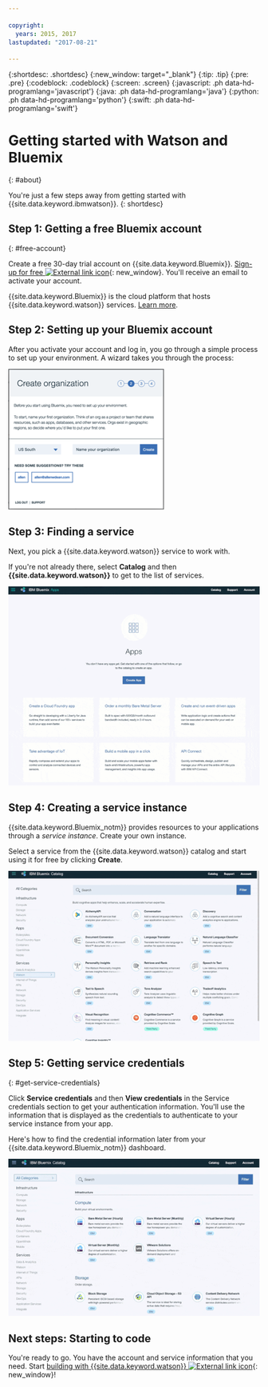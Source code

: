 ```yaml
---

copyright:
  years: 2015, 2017
lastupdated: "2017-08-21"

---
```


{:shortdesc: .shortdesc}
{:new_window: target="_blank"}
{:tip: .tip}
{:pre: .pre}
{:codeblock: .codeblock}
{:screen: .screen}
{:javascript: .ph data-hd-programlang='javascript'}
{:java: .ph data-hd-programlang='java'}
{:python: .ph data-hd-programlang='python'}
{:swift: .ph data-hd-programlang='swift'}

# Getting started with Watson and Bluemix
{: #about}

You're just a few steps away from getting started with {{site.data.keyword.ibmwatson}}.
{: shortdesc}

## Step 1: Getting a free Bluemix account
{: #free-account}

Create a free 30-day trial account on {{site.data.keyword.Bluemix}}. [Sign-up for free ![External link icon](../../icons/launch-glyph.svg "External link icon")](https://console.{DomainName}/registration/?target=/catalog/%3fcategory=watson){: new_window}. You'll receive an email to activate your account.

{{site.data.keyword.Bluemix}} is the cloud platform that hosts {{site.data.keyword.watson}} services. [Learn more](/docs/overview/whatisbluemix.html).

## Step 2: Setting up your Bluemix account

After you activate your account and log in, you go through a simple process to set up your environment. A wizard takes you through the process:

![Create org wizard](images/bm-create-org-wizard.png)

## Step 3: Finding a service
Next, you pick a {{site.data.keyword.watson}} service to work with.

If you're not already there, select **Catalog** and then **{{site.data.keyword.watson}}** to get to the list of services.

![Click Catalog, and then Watson](images/bm-catalog-watson.gif)

## Step 4: Creating a service instance
{{site.data.keyword.Bluemix_notm}} provides resources to your applications through a *service instance*. Create your own instance.

Select a service from the {{site.data.keyword.watson}} catalog and start using it for free by clicking **Create**.

![Create a service instance by clicking Catalog, then Watson, then the service, then Create.](images/bm-create-discovery.gif)

## Step 5: Getting service credentials
{: #get-service-credentials}

Click **Service credentials** and then **View credentials** in the Service credentials section to get your authentication information. You'll use the information that is displayed as the credentials to authenticate to your service instance from your app.

Here's how to find the credential information later from your {{site.data.keyword.Bluemix_notm}} dashboard.

![Get service credentials by clicking Dashboard, then your instance, then View Credentials](images/bm-get-credentials.gif)

## Next steps: Starting to code

You're ready to go. You have the account and service information that you need. Start [building with {{site.data.keyword.watson}} ![External link icon](../../icons/launch-glyph.svg "External link icon")](https://console.{DomainName}/watson/){: new_window}!
